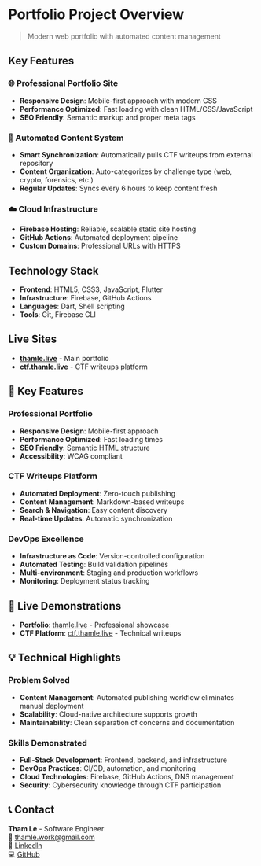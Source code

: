 # Portfolio Project Overview

> Modern web portfolio with automated content management


## Key Features

### 🌐 Professional Portfolio Site

- **Responsive Design**: Mobile-first approach with modern CSS
- **Performance Optimized**: Fast loading with clean HTML/CSS/JavaScript
- **SEO Friendly**: Semantic markup and proper meta tags

### 🔄 Automated Content System

- **Smart Synchronization**: Automatically pulls CTF writeups from external repository
- **Content Organization**: Auto-categorizes by challenge type (web, crypto, forensics, etc.)
- **Regular Updates**: Syncs every 6 hours to keep content fresh

### ☁️ Cloud Infrastructure

- **Firebase Hosting**: Reliable, scalable static site hosting
- **GitHub Actions**: Automated deployment pipeline
- **Custom Domains**: Professional URLs with HTTPS

## Technology Stack

- **Frontend**: HTML5, CSS3, JavaScript, Flutter
- **Infrastructure**: Firebase, GitHub Actions
- **Languages**: Dart, Shell scripting
- **Tools**: Git, Firebase CLI

## Live Sites

- **[thamle.live](https://thamle.live)** - Main portfolio
- **[ctf.thamle.live](https://ctf.thamle.live)** - CTF writeups platform

## 🎯 Key Features

### Professional Portfolio

- **Responsive Design**: Mobile-first approach
- **Performance Optimized**: Fast loading times
- **SEO Friendly**: Semantic HTML structure
- **Accessibility**: WCAG compliant

### CTF Writeups Platform

- **Automated Deployment**: Zero-touch publishing
- **Content Management**: Markdown-based writeups
- **Search & Navigation**: Easy content discovery
- **Real-time Updates**: Automatic synchronization

### DevOps Excellence

- **Infrastructure as Code**: Version-controlled configuration
- **Automated Testing**: Build validation pipelines
- **Multi-environment**: Staging and production workflows
- **Monitoring**: Deployment status tracking

## 🚀 Live Demonstrations

- **Portfolio**: [thamle.live](https://thamle.live) - Professional showcase
- **CTF Platform**: [ctf.thamle.live](https://ctf.thamle.live) - Technical writeups

## 💡 Technical Highlights

### Problem Solved

- **Content Management**: Automated publishing workflow eliminates manual deployment
- **Scalability**: Cloud-native architecture supports growth
- **Maintainability**: Clean separation of concerns and documentation

### Skills Demonstrated

- **Full-Stack Development**: Frontend, backend, and infrastructure
- **DevOps Practices**: CI/CD, automation, and monitoring
- **Cloud Technologies**: Firebase, GitHub Actions, DNS management
- **Security**: Cybersecurity knowledge through CTF participation

## 📞 Contact

**Tham Le** - Software Engineer  
📧 <thamle.work@gmail.com>  
🔗 [LinkedIn](https://linkedin.com/in/tham42)  
💻 [GitHub](https://github.com/tham-le)


